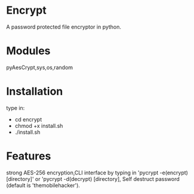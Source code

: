 # Encrypt
A password protected file encryptor in python.

# Modules
pyAesCrypt,sys,os,random

# Installation
type in:
* cd encrypt
* chmod +x install.sh
* ./install.sh


# Features 
strong AES-256 encryption,CLI interface by typing in 'pycrypt -e(encrypt) [directory]' or 'pycrypt -d(decrypt) [directory],
Self destruct password (default is 'themobilehacker').
